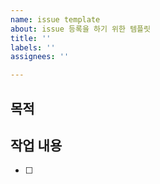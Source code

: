 ```yaml
---
name: issue template
about: issue 등록을 하기 위한 템플릿
title: ''
labels: ''
assignees: ''

---
```


## 목적
> 
## 작업 내용
- [ ]
